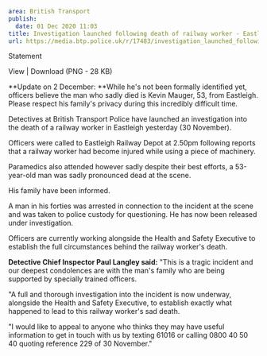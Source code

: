 ```yaml
area: British Transport
publish:
  date: 01 Dec 2020 11:03
title: Investigation launched following death of railway worker - Eastleigh
url: https://media.btp.police.uk/r/17483/investigation_launched_following_death_of_railway
```

Statement

View | Download (PNG - 28 KB)

**Update on 2 December: **While he's not been formally identified yet, officers believe the man who sadly died is Kevin Mauger, 53, from Eastleigh. Please respect his family's privacy during this incredibly difficult time.

Detectives at British Transport Police have launched an investigation into the death of a railway worker in Eastleigh yesterday (30 November).

Officers were called to Eastleigh Railway Depot at 2.50pm following reports that a railway worker had become injured while using a piece of machinery.

Paramedics also attended however sadly despite their best efforts, a 53-year-old man was sadly pronounced dead at the scene.

His family have been informed.

A man in his forties was arrested in connection to the incident at the scene and was taken to police custody for questioning. He has now been released under investigation.

Officers are currently working alongside the Health and Safety Executive to establish the full circumstances behind the railway worker's death.

**Detective Chief Inspector Paul Langley said:** "This is a tragic incident and our deepest condolences are with the man's family who are being supported by specially trained officers.

"A full and thorough investigation into the incident is now underway, alongside the Health and Safety Executive, to establish exactly what happened to lead to this railway worker's sad death.

"I would like to appeal to anyone who thinks they may have useful information to get in touch with us by texting 61016 or calling 0800 40 50 40 quoting reference 229 of 30 November."
